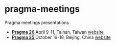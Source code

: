 pragma-meetings
===============

Pragma meetings presentations

+ **[Pragma 26 ](pragma26/readme.md)** April 9-11, Tainan, Taiwan [website][1]
+ **[Pragma 25 ](pragma25/readme.md)** October 16-18, Beijing, China [website][2]

[1]: http://pragma26.pragma-grid.net/dct/page/1
[2]: http://pragma25.pragma-grid.net/dct/page/1
